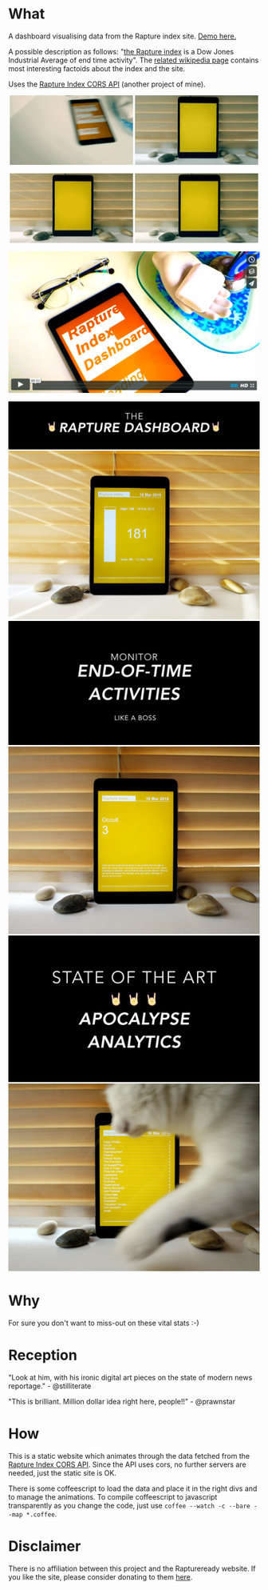 # What

A dashboard visualising data from the Rapture index site. [Demo here.](http://davidedc.github.io/Rapture-index-dashboard/)

A possible description as follows: "[the Rapture index](http://www.raptureready.com/) is a Dow Jones Industrial Average of end time activity". The [related wikipedia page](https://en.wikipedia.org/wiki/Rapture_Ready) contains most interesting factoids about the index and the site.

Uses the [Rapture Index CORS API](https://github.com/davidedc/Rapture-index-cors-api) (another project of mine).

<p align="center">
  <img width="49%" src="https://raw.githubusercontent.com/davidedc/Rapture-index-dashboard/master/readme-images/2016-03-16-15_31_18.gif">
  <img width="49%" src="https://raw.githubusercontent.com/davidedc/Rapture-index-dashboard/master/readme-images/2016-03-16-15_40_59.gif">
</p>

<p align="center">
  <img width="49%" src="https://raw.githubusercontent.com/davidedc/Rapture-index-dashboard/master/readme-images/2016-03-16-15_46_12.gif">
  <img width="49%" src="https://raw.githubusercontent.com/davidedc/Rapture-index-dashboard/master/readme-images/2016-03-16-15_48_03.gif">
</p>

[![vimeo player screenshot](https://raw.githubusercontent.com/davidedc/Rapture-index-dashboard/master/readme-images/vimeo-player-screenshot.png)](https://vimeo.com/159250506)

![img6](https://raw.githubusercontent.com/davidedc/Rapture-index-dashboard/master/readme-images/2016-03-17-16.18.33.png)
![img6](https://raw.githubusercontent.com/davidedc/Rapture-index-dashboard/master/readme-images/IMG_2747.JPG)
![img7](https://raw.githubusercontent.com/davidedc/Rapture-index-dashboard/master/readme-images/2016-03-17-16.16.57.png)
![img7](https://raw.githubusercontent.com/davidedc/Rapture-index-dashboard/master/readme-images/IMG_2749.JPG)
![img8](https://raw.githubusercontent.com/davidedc/Rapture-index-dashboard/master/readme-images/2016-03-17-16.16.46.png)
![img8](https://raw.githubusercontent.com/davidedc/Rapture-index-dashboard/master/readme-images/IMG_2751.JPG)

# Why

For sure you don't want to miss-out on these vital stats :-)

# Reception

"Look at him, with his ironic digital art pieces on the state of modern news reportage." - @stilliterate

"This is brilliant. Million dollar idea right here, people!!" - @prawnstar


# How

This is a static website which animates through the data fetched from the [Rapture Index CORS API](https://github.com/davidedc/Rapture-index-cors-api). Since the API uses cors, no further servers are needed, just the static site is OK.

There is some coffeescript to load the data and place it in the right divs and to manage the animations. To compile coffeescript to javascript transparently as you change the code, just use ```coffee --watch -c --bare --map *.coffee```.


# Disclaimer

There is no affiliation between this project and the Raptureready website. If you like the site, please consider donating to them [here](https://www.raptureready.com/rr-an-donation.php). 